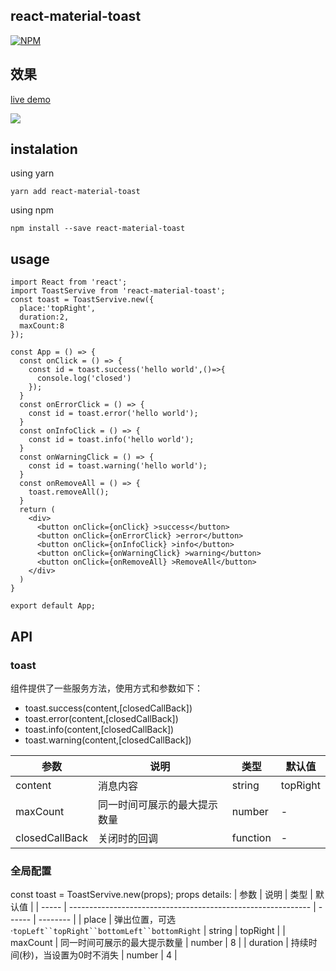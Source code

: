 ## react-material-toast
[![NPM](https://nodei.co/npm/react-material-toast.png)](https://nodei.co/npm/react-material-toast/)

## 效果
[live demo]()

![](https://dada-image-bed.oss-cn-shenzhen.aliyuncs.com/20190201125142.png)
## instalation
using yarn 
```
yarn add react-material-toast
```
using npm
```
npm install --save react-material-toast
```
## usage
```
import React from 'react';
import ToastServive from 'react-material-toast';
const toast = ToastServive.new({
  place:'topRight',
  duration:2,
  maxCount:8
});

const App = () => {
  const onClick = () => {
    const id = toast.success('hello world',()=>{
      console.log('closed')
    });
  }
  const onErrorClick = () => {
    const id = toast.error('hello world');
  }
  const onInfoClick = () => {
    const id = toast.info('hello world');
  }
  const onWarningClick = () => {
    const id = toast.warning('hello world');
  }
  const onRemoveAll = () => {
    toast.removeAll();
  }
  return (
    <div>
      <button onClick={onClick} >success</button>
      <button onClick={onErrorClick} >error</button>
      <button onClick={onInfoClick} >info</button>
      <button onClick={onWarningClick} >warning</button>
      <button onClick={onRemoveAll} >RemoveAll</button>
    </div>
  )
}

export default App;
```
## API
### toast
组件提供了一些服务方法，使用方式和参数如下：
* toast.success(content,[closedCallBack])
* toast.error(content,[closedCallBack])
* toast.info(content,[closedCallBack])
* toast.warning(content,[closedCallBack])

| 参数  | 说明                                                         | 类型   | 默认值   |
| ----- | ------------------------------------------------------------ | ------ | -------- |
| content | 消息内容 | string | topRight |
| maxCount | 同一时间可展示的最大提示数量                              | number | - |
| closedCallBack | 关闭时的回调                           | function | - |

### 全局配置
const toast = ToastServive.new(props);
props details:
| 参数  | 说明                                                         | 类型   | 默认值   |
| ----- | ------------------------------------------------------------ | ------ | -------- |
| place | 弹出位置，可选 ·`topLeft``topRight``bottomLeft``bottomRight` | string | topRight |
| maxCount | 同一时间可展示的最大提示数量                              | number | 8 |
| duration | 持续时间(秒)，当设置为0时不消失                           | number | 4 |